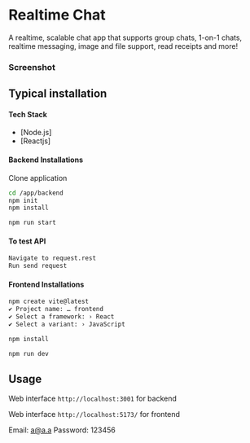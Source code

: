 # Realtime Chat
A realtime, scalable chat app that supports group chats, 1-on-1 chats, realtime messaging, image and file support, read receipts and more!

### Screenshot



## Typical installation

#### Tech Stack
- [Node.js]
- [Reactjs]

#### Backend Installations
Clone application 
```sh
cd /app/backend
npm init
npm install

npm run start
```

#### To test API
```sh
Navigate to request.rest
Run send request
```

#### Frontend Installations

```sh
npm create vite@latest
✔ Project name: … frontend
✔ Select a framework: › React
✔ Select a variant: › JavaScript

npm install

npm run dev
```

## Usage

Web interface `http://localhost:3001` for backend

Web interface `http://localhost:5173/` for frontend


Email: a@a.a
Password: 123456
```